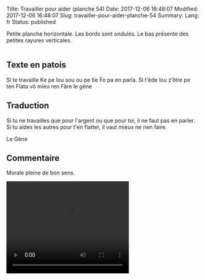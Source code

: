 Title: Travailler pour aider (planche 54)
Date: 2017-12-06 16:48:07
Modified: 2017-12-06 16:48:07
Slug: travailler-pour-aider-planche-54
Summary: 
Lang: fr
Status: published

Petite planche  horizontale. Les bords sont ondulés. Le bas présente des petites rayures verticales.

<figure class="image-block" style="float: center;">
  <img alt="" src="{static}/images/planche_54.png">
  <figcaption style="max-width: 550px"></figcaption>
</figure>


## Texte en patois
Si te travaille Ke pe lou sou ou pe tïe Fo pa en parla. Si t'ède  lou z’ôtre pe ten Flata vô mïeu ren Fâre                                                                            											le gène

## Traduction
Si tu ne travailles que pour l'argent ou que pour toi, il ne faut pas en parler. Si tu aides les autres pour t'en flatter, il vaut mieux ne rien faire.

Le Gène

## Commentaire
Morale pleine de bon sens.




<video width="320" height="240" controls>
  <source src="{static}/videos/video_54.mp4" type="video/mp4">
</video>
